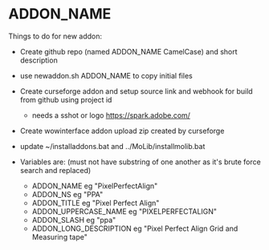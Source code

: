 # ADDON_NAME

Things to do for new addon:

- Create github repo (named ADDON_NAME CamelCase) and short description
- use newaddon.sh ADDON_NAME to copy initial files
- Create curseforge addon and setup source link and webhook for build from github using project id
    - needs a sshot or logo https://spark.adobe.com/
- Create wowinterface addon upload zip created by curseforge
- update ~/installaddons.bat and ../MoLib/installmolib.bat

- Variables are: (must not have substring of one another as it's brute force search and replaced)
  - ADDON_NAME eg "PixelPerfectAlign"
  - ADDON_NS eg "PPA"
  - ADDON_TITLE eg "Pixel Perfect Align"
  - ADDON_UPPERCASE_NAME eg "PIXELPERFECTALIGN"
  - ADDON_SLASH eg "ppa"
  - ADDON_LONG_DESCRIPTION eg "Pixel Perfect Align Grid and Measuring tape"
